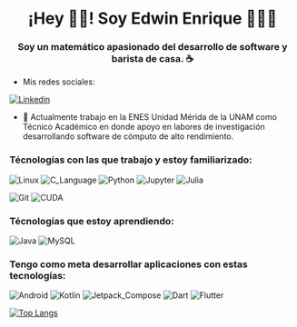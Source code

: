 <p align="center" width="300">
   <h1 align="center">¡Hey 🙌🏾! Soy Edwin Enrique 👨🏻‍💻</h1>
</p>
<p align="center" width="300">
   <h3 align="center">Soy un matemático apasionado del desarrollo de software y barista de casa. ☕</h3>
</p>

- Mis redes sociales:

[![Linkedin](https://img.shields.io/badge/-edwinepr-%230A66C2?style=flat&logo=linkedin)](https://www.linkedin.com/in/edwin-epr/)

<!--
**edwin-epr/edwin-epr** is a ✨ _special_ ✨ repository because its `README.md` (this file) appears on your GitHub profile.

Here are some ideas to get you started:

- 🔭 I’m currently working on ...
- 🌱 I’m currently learning ...
- 👯 I’m looking to collaborate on ...
- 🤔 I’m looking for help with ...
- 💬 Ask me about ...
- 📫 How to reach me: ...
- 😄 Pronouns: ...
- ⚡ Fun fact: ...
-->

- 🔭 Actualmente trabajo en la ENES Unidad Mérida de la UNAM como Técnico Académico en donde apoyo en labores de investigación desarrollando software de cómputo de alto rendimiento.

### Técnologías con las que trabajo y estoy familiarizado:

![Linux](https://img.shields.io/badge/Linux-003366?style=for-the-badge&logo=linux&logoColor=black&labelColor=e5e6eb)
![C_Language](https://img.shields.io/badge/Language-A8B9CC?style=for-the-badge&logo=c&logoColor=black&labelColor=e5e6eb)
![Python](https://img.shields.io/badge/Python-3776AB?style=for-the-badge&logo=python&logoColor=black&labelColor=e5e6eb)
![Jupyter](https://img.shields.io/badge/Jupyter-F37626?style=for-the-badge&logo=jupyter&logoColor=black&labelColor=e5e6eb)
![Julia](https://img.shields.io/badge/Julia-9558B2?style=for-the-badge&logo=julia&logoColor=black&labelColor=e5e6eb)
<!--
![BASH](https://img.shields.io/badge/Bash-4EAA25?style=for-the-badge&logo=gnu%20bash&logoColor=black&labelColor=e5e6eb)
-->
![Git](https://img.shields.io/badge/Git-F05032?style=for-the-badge&logo=git&logoColor=black&labelColor=e5e6eb)
![CUDA](https://img.shields.io/badge/NVIDIA_CUDA-76B900?style=for-the-badge&logo=nvidia&logoColor=black&labelColor=e5e6eb)

### Técnologías que estoy aprendiendo:

![Java](https://img.shields.io/badge/Java-ED8B00?style=for-the-badge&logo=openjdk&logoColor=black&labelColor=e5e6eb)
![MySQL](https://img.shields.io/badge/MySQL-4479A1?style=for-the-badge&logo=mysql&logoColor=black&labelColor=e5e6eb)
<!--
![Spring](https://img.shields.io/badge/Spring-6DB33F?style=for-the-badge&logo=spring&logoColor=black&labelColor=e5e6eb)
-->

### Tengo como meta desarrollar aplicaciones con estas tecnologías:

![Android](https://img.shields.io/badge/Android-34A853?style=for-the-badge&logo=android&logoColor=black&labelColor=e5e6eb)
![Kotlin](https://img.shields.io/badge/Kotlin-7F52FF?style=for-the-badge&logo=kotlin&logoColor=black&labelColor=e5e6eb)
![Jetpack_Compose](https://img.shields.io/badge/Jetpack_Compose-4285F4?style=for-the-badge&logo=jetpackcompose&logoColor=black&labelColor=e5e6eb)
![Dart](https://img.shields.io/badge/Dart-0175C2?style=for-the-badge&logo=dart&logoColor=black&labelColor=e5e6eb)
![Flutter](https://img.shields.io/badge/Flutter-02569B?style=for-the-badge&logo=flutter&logoColor=black&labelColor=e5e6eb)

[![Top Langs](https://github-readme-stats.vercel.app/api/top-langs/?username=edwin-epr&show_icons=true&theme=catppuccin_mocha)](https://github.com/anuraghazra/github-readme-stats)
